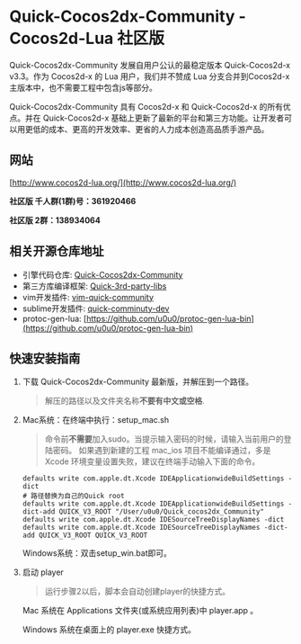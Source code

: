 # Quick-Cocos2dx-Community - Cocos2d-Lua 社区版

Quick-Cocos2dx-Community 发展自用户公认的最稳定版本 Quick-Cocos2d-x v3.3。作为 Cocos2d-x 的 Lua 用户，我们并不赞成 Lua 分支合并到Cocos2d-x主版本中，也不需要工程中包含js等部分。

Quick-Cocos2dx-Community 具有 Cocos2d-x 和 Quick-Cocos2d-x 的所有优点。并在 Quick-Cocos2d-x 基础上更新了最新的平台和第三方功能。让开发者可以用更低的成本、更高的开发效率、更省的人力成本创造高品质手游产品。

## 网站

[http://www.cocos2d-lua.org/](http://www.cocos2d-lua.org/)

**社区版 千人群(1群)号：361920466**

**社区版 2群：138934064**

## 相关开源仓库地址

* 引擎代码仓库: [Quick-Cocos2dx-Community](https://github.com/u0u0/Quick-Cocos2dx-Community)
* 第三方库编译框架: [Quick-3rd-party-libs](https://github.com/u0u0/Quick-3rd-party-libs)
* vim开发插件: [vim-quick-community](https://github.com/u0u0/vim-quick-community)
* sublime开发插件: [quick-comminuty-dev](https://github.com/u0u0/quick-comminuty-dev)
* protoc-gen-lua: [https://github.com/u0u0/protoc-gen-lua-bin](https://github.com/u0u0/protoc-gen-lua-bin)

## 快速安装指南

1. 下载 Quick-Cocos2dx-Community 最新版，并解压到一个路径。

	> 解压的路径以及文件夹名称**不要有中文或空格**.

2. Mac系统：在终端中执行：setup_mac.sh
	> 命令前**不需要**加入sudo。当提示输入密码的时候，请输入当前用户的登陆密码。 如果遇到新建的工程 mac_ios 项目不能编译通过，多是 Xcode 环境变量设置失败，建议在终端手动输入下面的命令。

	```
    defaults write com.apple.dt.Xcode IDEApplicationwideBuildSettings -dict
	# 路径替换为自己的Quick root
	defaults write com.apple.dt.Xcode IDEApplicationwideBuildSettings -dict-add QUICK_V3_ROOT "/User/u0u0/Quick_cocos2dx_Community"
	defaults write com.apple.dt.Xcode IDESourceTreeDisplayNames -dict
	defaults write com.apple.dt.Xcode IDESourceTreeDisplayNames -dict-add QUICK_V3_ROOT QUICK_V3_ROOT
    ```

	Windows系统：双击setup_win.bat即可。

3. 启动 player

	> 运行步骤2以后，脚本会自动创建player的快捷方式。

	Mac 系统在 Applications 文件夹(或系统应用列表)中 player.app 。

	Windows 系统在桌面上的 player.exe 快捷方式。
